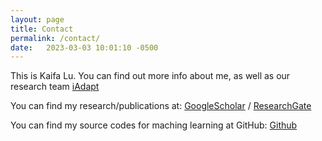 ```yaml
---
layout: page
title: Contact
permalink: /contact/
date:   2023-03-03 10:01:10 -0500
---
```


This is Kaifa Lu. You can find out more info about me, as well as our research team [iAdapt](https://dcp.ufl.edu/iadapt/)

You can find my research/publications at:
[GoogleScholar](https://scholar.google.com/citations?hl=en&view_op=list_works&gmla=AJsN-F7SjQ_GCjudiMAsdMSj3Nm3lay84-_MzCzV8p5srIvzk8VH5trZUg90W9v0pT-_QJPnlm7djpP2YW69s9hCmBGEZokg3w&user=a8eAKS8AAAAJ) /
[ResearchGate](https://www.researchgate.net/profile/Lu-Kaifa)

You can find my source codes for maching learning at GitHub:
[Github](https://github.com/kaifalu917)
